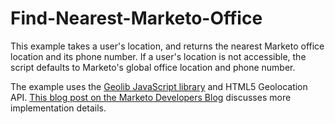 # Find-Nearest-Marketo-Office
This example takes a user's location, and returns the nearest Marketo office location and its phone number. If a user's location is not accessible, the script defaults to Marketo's global office location and phone number.

The example uses the [Geolib JavaScript library](https://github.com/manuelbieh/Geolib) and HTML5 Geolocation API. [This blog post on the Marketo Developers Blog](http://developers.marketo.com/blog/dynamically-change-page-content-based-on-a-users-location/) discusses more implementation details.

